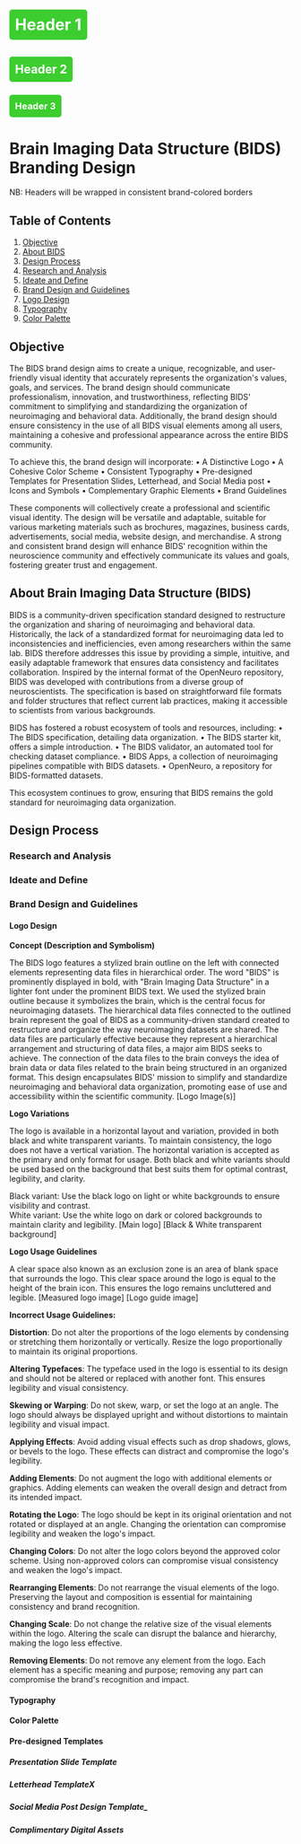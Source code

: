 <html>
<head>
<style>
.header-box {
    background-color: #3ccd2f; /* Box color */
    color: white; /* Text color inside the box */
    padding: 10px;
    border-radius: 5px;
    display: inline-block;
    width: auto;
}
</style>
</head>
<body>

# <div class="header-box">Header 1</div>

## <div class="header-box">Header 2</div>

### <div class="header-box">Header 3</div>

# Brain Imaging Data Structure (BIDS) Branding Design
NB: Headers will be wrapped in consistent brand-colored borders

## Table of Contents
1. [Objective](#Objective)
2. [About BIDS](#about-brain-imaging-data-structure-bids)
3. [Design Process](#design-process)
4. [Research and Analysis](#research-and-analysis)
5. [Ideate and Define](#ideate-define)
6. [Brand Design and Guidelines](#brand-design-and-guidelines)
7. [Logo Design](#logo-design)
8. [Typography](#typography)
9. [Color Palette](#color-palette)

## Objective
The BIDS brand design aims to create a unique, recognizable, and user-friendly visual identity that accurately represents the organization's values, goals, and services. The brand design should communicate professionalism, innovation, and trustworthiness, reflecting BIDS' commitment to simplifying and standardizing the organization of neuroimaging and behavioral data.
Additionally, the brand design should ensure consistency in the use of all BIDS visual elements among all users, maintaining a cohesive and professional appearance across the entire BIDS community.

To achieve this, the brand design will incorporate:
•	A Distinctive Logo
•	A Cohesive Color Scheme
•	Consistent Typography
•	Pre-designed Templates for Presentation Slides, Letterhead, and Social Media post
•	Icons and Symbols
•	Complementary Graphic Elements
•	Brand Guidelines

These components will collectively create a professional and scientific visual identity. The design will be versatile and adaptable, suitable for various marketing materials such as brochures, magazines, business cards, advertisements, social media, website design, and merchandise.
A strong and consistent brand design will enhance BIDS' recognition within the neuroscience community and effectively communicate its values and goals, fostering greater trust and engagement.

## About Brain Imaging Data Structure (BIDS)
BIDS is a community-driven specification standard designed to restructure the organization and sharing of neuroimaging and behavioral data. Historically, the lack of a standardized format for neuroimaging data led to inconsistencies and inefficiencies, even among researchers within the same lab. BIDS therefore addresses this issue by providing a simple, intuitive, and easily adaptable framework that ensures data consistency and facilitates collaboration.
Inspired by the internal format of the OpenNeuro repository, BIDS was developed with contributions from a diverse group of neuroscientists. The specification is based on straightforward file formats and folder structures that reflect current lab practices, making it accessible to scientists from various backgrounds.

BIDS has fostered a robust ecosystem of tools and resources, including:
•	The BIDS specification, detailing data organization.
•	The BIDS starter kit, offers a simple introduction.
•	The BIDS validator, an automated tool for checking dataset compliance.
•	BIDS Apps, a collection of neuroimaging pipelines compatible with BIDS datasets.
•	OpenNeuro, a repository for BIDS-formatted datasets.

This ecosystem continues to grow, ensuring that BIDS remains the gold standard for neuroimaging data organization.

## Design Process

### Research and Analysis

### Ideate and Define

### Brand Design and Guidelines

#### Logo Design
**Concept (Description and Symbolism)**

The BIDS logo features a stylized brain outline on the left with connected elements representing data files in hierarchical order. The word "BIDS" is prominently displayed in bold, with "Brain Imaging Data Structure" in a lighter font under the prominent BIDS text.
We used the stylized brain outline because it symbolizes the brain, which is the central focus for neuroimaging datasets. The hierarchical data files connected to the outlined brain represent the goal of BIDS as a community-driven standard created to restructure and organize the way neuroimaging datasets are shared. The data files are particularly effective because they represent a hierarchical arrangement and structuring of data files, a major aim BIDS seeks to achieve. The connection of the data files to the brain conveys the idea of brain data or data files related to the brain being structured in an organized format.
This design encapsulates BIDS' mission to simplify and standardize neuroimaging and behavioral data organization, promoting ease of use and accessibility within the scientific community.
[Logo Image(s)]

**Logo Variations**

The logo is available in a horizontal layout and variation, provided in both black and white transparent variants. To maintain consistency, the logo does not have a vertical variation. The horizontal variation is accepted as the primary and only format for usage. Both black and white variants should be used based on the background that best suits them for optimal contrast, legibility, and clarity.

Black variant: Use the black logo on light or white backgrounds to ensure visibility and contrast. <br>
White variant: Use the white logo on dark or colored backgrounds to maintain clarity and legibility. 
[Main logo]
[Black & White transparent background]

**Logo Usage Guidelines**

A clear space also known as an exclusion zone is an area of blank space that surrounds the logo. This clear space around the logo is equal to the height of the brain icon. This ensures the logo remains uncluttered and legible.
[Measured logo image] [Logo guide image]

**Incorrect Usage Guidelines:**

**Distortion**: Do not alter the proportions of the logo elements by condensing or stretching them horizontally or vertically. Resize the logo proportionally to maintain its original proportions.

**Altering Typefaces**: The typeface used in the logo is essential to its design and should not be altered or replaced with another font. This ensures legibility and visual consistency.

**Skewing or Warping**: Do not skew, warp, or set the logo at an angle. The logo should always be displayed upright and without distortions to maintain legibility and visual impact.

**Applying Effects**: Avoid adding visual effects such as drop shadows, glows, or bevels to the logo. These effects can distract and compromise the logo's legibility.

**Adding Elements**: Do not augment the logo with additional elements or graphics. Adding elements can weaken the overall design and detract from its intended impact.

**Rotating the Logo**: The logo should be kept in its original orientation and not rotated or displayed at an angle. Changing the orientation can compromise legibility and weaken the logo's impact.

**Changing Colors**: Do not alter the logo colors beyond the approved color scheme. Using non-approved colors can compromise visual consistency and weaken the logo's impact.

**Rearranging Elements**: Do not rearrange the visual elements of the logo. Preserving the layout and composition is essential for maintaining consistency and brand recognition.

**Changing Scale**: Do not change the relative size of the visual elements within the logo. Altering the scale can disrupt the balance and hierarchy, making the logo less effective.

**Removing Elements**: Do not remove any element from the logo. Each element has a specific meaning and purpose; removing any part can compromise the brand's recognition and impact.

#### Typography

#### Color Palette

#### Pre-designed Templates
##### Presentation Slide Template

##### Letterhead TemplateX

##### Social Media Post Design Template_

##### Complimentary Digital Assets



</body>
</html>
